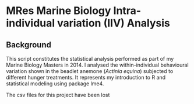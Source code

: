 # MRes Marine Biology Intra-individual variation (IIV) Analysis

## Background

This script constitutes the statistical analysis performed as part of my Marine Biology Masters in 2014. I analysed the within-individual behavioural variation shown in the beadlet anemone (*Actinia equina*) subjected to different hunger treatments. It represents my introduction to R and statistical modeling using package lme4.

The csv files for this project have been lost
